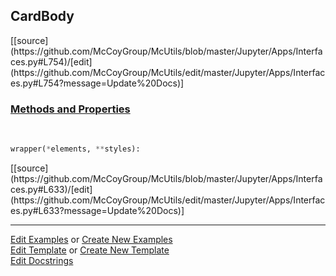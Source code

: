 ## <a id="McUtils.Jupyter.Apps.Interfaces.CardBody">CardBody</a> 
<div class="docs-source-link" markdown="1">
[[source](https://github.com/McCoyGroup/McUtils/blob/master/Jupyter/Apps/Interfaces.py#L754)/[edit](https://github.com/McCoyGroup/McUtils/edit/master/Jupyter/Apps/Interfaces.py#L754?message=Update%20Docs)]
</div>



<div class="collapsible-section">
 <div class="collapsible-section collapsible-section-header" markdown="1">
 
### <a class="collapse-link" data-toggle="collapse" href="#methods">Methods and Properties</a> <a class="float-right" data-toggle="collapse" href="#methods"><i class="fa fa-chevron-down"></i></a>

 </div>
 <div class="collapsible-section collapsible-section-body collapse" id="methods" markdown="1">

<a id="McUtils.Jupyter.JHTML.JHTML.JHTML.Bootstrap.CardBody" class="docs-object-method">&nbsp;</a> 
```python
wrapper(*elements, **styles): 
```
<div class="docs-source-link" markdown="1">
[[source](https://github.com/McCoyGroup/McUtils/blob/master/Jupyter/Apps/Interfaces.py#L633)/[edit](https://github.com/McCoyGroup/McUtils/edit/master/Jupyter/Apps/Interfaces.py#L633?message=Update%20Docs)]
</div>

 </div>
</div>




___

[Edit Examples](https://github.com/McCoyGroup/McUtils/edit/gh-pages/ci/examples/McUtils/Jupyter/Apps/Interfaces/CardBody.md) or 
[Create New Examples](https://github.com/McCoyGroup/McUtils/new/gh-pages/?filename=ci/examples/McUtils/Jupyter/Apps/Interfaces/CardBody.md) <br/>
[Edit Template](https://github.com/McCoyGroup/McUtils/edit/gh-pages/ci/docs/McUtils/Jupyter/Apps/Interfaces/CardBody.md) or 
[Create New Template](https://github.com/McCoyGroup/McUtils/new/gh-pages/?filename=ci/docs/templates/McUtils/Jupyter/Apps/Interfaces/CardBody.md) <br/>
[Edit Docstrings](https://github.com/McCoyGroup/McUtils/edit/master/Jupyter/Apps/Interfaces.py#L754?message=Update%20Docs)